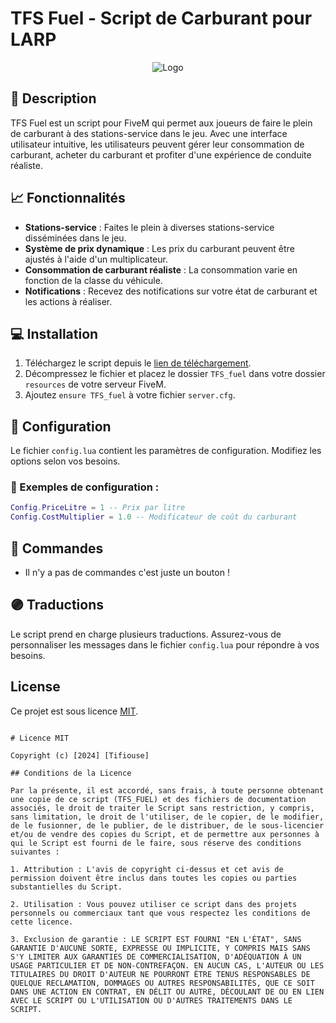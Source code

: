 
# TFS Fuel - Script de Carburant pour LARP

<p align="center">
  <img src="https://images-ext-1.discordapp.net/external/rY7Mk23eOxxB_XXtPW4-jRH3_u0OtFcUJxnIa5gTdDg/%3Fsize%3D128/https/cdn.discordapp.com/icons/959902748390850640/a2bbc10a0d05cbd5d59bc8dc7a0055f1.png?format=webp&quality=lossless" alt="Logo"/>
</p>

## 📜 Description

TFS Fuel est un script pour FiveM qui permet aux joueurs de faire le plein de carburant à des stations-service dans le jeu. Avec une interface utilisateur intuitive, les utilisateurs peuvent gérer leur consommation de carburant, acheter du carburant et profiter d'une expérience de conduite réaliste.

## 📈 Fonctionnalités

- **Stations-service** : Faites le plein à diverses stations-service disséminées dans le jeu.
- **Système de prix dynamique** : Les prix du carburant peuvent être ajustés à l'aide d'un multiplicateur.
- **Consommation de carburant réaliste** : La consommation varie en fonction de la classe du véhicule.
- **Notifications** : Recevez des notifications sur votre état de carburant et les actions à réaliser.

## 💻 Installation

1. Téléchargez le script depuis le [lien de téléchargement](https://github.com/tifiouse-root/TFS_FUEL/archive/refs/heads/main.zip).
2. Décompressez le fichier et placez le dossier `TFS_fuel` dans votre dossier `resources` de votre serveur FiveM.
3. Ajoutez `ensure TFS_fuel` à votre fichier `server.cfg`.

## 📜 Configuration

Le fichier `config.lua` contient les paramètres de configuration. Modifiez les options selon vos besoins.

### 📜 Exemples de configuration :

```lua
Config.PriceLitre = 1 -- Prix par litre
Config.CostMultiplier = 1.0 -- Modificateur de coût du carburant
```

## 🧪 Commandes

- Il n'y a pas de commandes c'est juste un bouton !

## 🟣 Traductions

Le script prend en charge plusieurs traductions. Assurez-vous de personnaliser les messages dans le fichier `config.lua` pour répondre à vos besoins.

## License

Ce projet est sous licence [MIT](#).
```

# Licence MIT

Copyright (c) [2024] [Tifiouse]

## Conditions de la Licence

Par la présente, il est accordé, sans frais, à toute personne obtenant une copie de ce script (TFS_FUEL) et des fichiers de documentation associés, le droit de traiter le Script sans restriction, y compris, sans limitation, le droit de l'utiliser, de le copier, de le modifier, de le fusionner, de le publier, de le distribuer, de le sous-licencier et/ou de vendre des copies du Script, et de permettre aux personnes à qui le Script est fourni de le faire, sous réserve des conditions suivantes :

1. Attribution : L'avis de copyright ci-dessus et cet avis de permission doivent être inclus dans toutes les copies ou parties substantielles du Script.

2. Utilisation : Vous pouvez utiliser ce script dans des projets personnels ou commerciaux tant que vous respectez les conditions de cette licence.

3. Exclusion de garantie : LE SCRIPT EST FOURNI "EN L'ÉTAT", SANS GARANTIE D'AUCUNE SORTE, EXPRESSE OU IMPLICITE, Y COMPRIS MAIS SANS S'Y LIMITER AUX GARANTIES DE COMMERCIALISATION, D'ADÉQUATION À UN USAGE PARTICULIER ET DE NON-CONTREFAÇON. EN AUCUN CAS, L'AUTEUR OU LES TITULAIRES DU DROIT D'AUTEUR NE POURRONT ÊTRE TENUS RESPONSABLES DE QUELQUE RECLAMATION, DOMMAGES OU AUTRES RESPONSABILITÉS, QUE CE SOIT DANS UNE ACTION EN CONTRAT, EN DÉLIT OU AUTRE, DÉCOULANT DE OU EN LIEN AVEC LE SCRIPT OU L'UTILISATION OU D'AUTRES TRAITEMENTS DANS LE SCRIPT.

```

